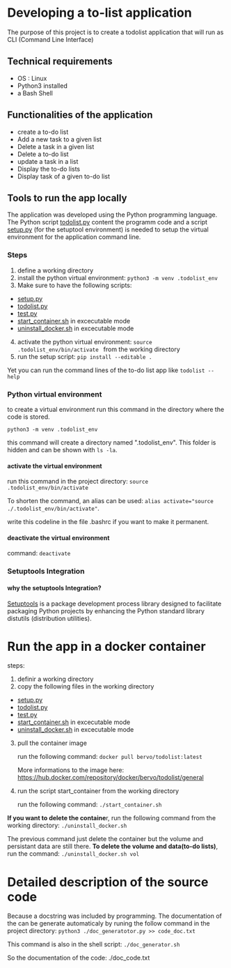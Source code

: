 # Developing a to-list application
The purpose of this project is to create a todolist application that will run as CLI (Command Line Interface)
## Technical requirements
+ OS : Linux
+ Python3 installed
+ a Bash Shell

## Functionalities of the application
+ create a to-do list 
+ Add a new task to a given list
+ Delete a task in a given list
+ Delete a to-do list 
+ update a task in a list 
+ Display the to-do lists
+ Display task of a given to-do list 

## Tools to run the app locally
The application was developed using the Python programming language. The Python script [todolist.py](./todolist.py) content the programm code and a script [setup.py](./setup.py) (for the setuptool environment) is needed to setup the virtual environment for the application command line.

### Steps
1. define a working directory 
2. install the python virtual environment: ```python3 -m venv .todolist_env```
3. Make sure to have the following scripts:  
  + [setup.py](./setup.py)
  + [todolist.py](./todolist.py)
  + [test.py](./test.py)
  + [start_container.sh](./start_container.sh) in excecutable mode
  + [uninstall_docker.sh](./uninstall_docker.sh) in excecutable mode
4. activate the python virtual environment: ```source .todolist_env/bin/activate ``` from the working directory
5. run the setup script: ```pip install --editable .```

Yet you can run the command lines of the to-do list app like ```todolist --help``` 


### Python virtual environment
to create a virtual environment run this command in the directory where the code is stored.
```
python3 -m venv .todolist_env
```
this command will create a directory named ".todolist_env". This folder is hidden and can be shown with ```ls -la```. 

#### activate the virtual environment
run this command in the project directory:
```source .todolist_env/bin/activate```

To shorten the command, an alias can be used: ```alias activate="source ./.todolist_env/bin/activate"```. 

write this codeline in the file .bashrc if you want to make it permanent.
#### deactivate the virtual environment
command: ```deactivate```

### Setuptools Integration
#### why the setuptools Integration?
[Setuptools](https://en.wikipedia.org/wiki/Setuptools) is a package development process library designed to facilitate packaging Python projects by enhancing the Python standard library distutils (distribution utilities). 

# Run the app in a docker container
steps: 
1. definir a working directory
2. copy the following files in the working directory
  + [setup.py](./setup.py)
  + [todolist.py](./todolist.py)
  + [test.py](./test.py)
  + [start_container.sh](./start_container.sh) in excecutable mode
  + [uninstall_docker.sh](./uninstall_docker.sh) in excecutable mode
3. pull the container image

    run the following command: ```docker pull bervo/todolist:latest```

    More informations to the image here: https://hub.docker.com/repository/docker/bervo/todolist/general

4. run the script start_container from the working directory 
    
    run the following command: ```./start_container.sh```

**If you want to delete the containe**r, run the following command from the working directory: ```./uninstall_docker.sh```

The previous command just delete the container but the volume and persistant data are still there. **To delete the volume and data(to-do lists)**, run the command: ```./uninstall_docker.sh vol```

# Detailed description of the source code
Because a docstring was included by programming. The documentation of the can be generate automaticaly by runing the follow command in the project directory: 
```python3 ./doc_generatotor.py >> code_doc.txt``` 

This command is also in the shell script: ```./doc_generator.sh```

So the documentation of the code: ./doc_code.txt
